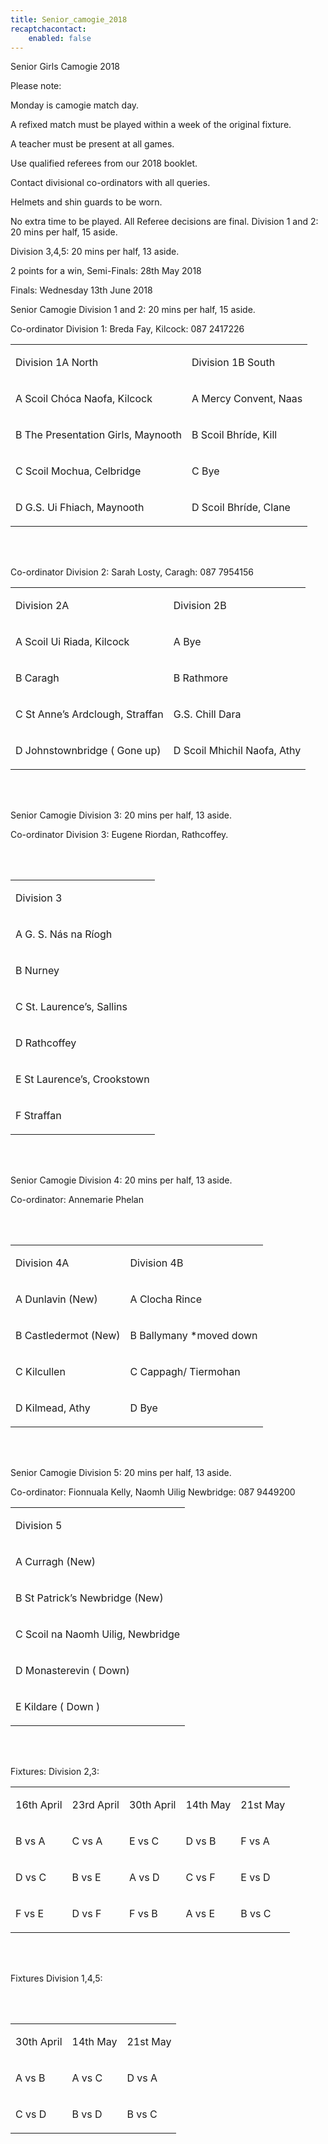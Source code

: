 ```yaml
---
title: Senior_camogie_2018
recaptchacontact:
    enabled: false
---
```


<p>Senior Girls Camogie 2018 </p>
<p>Please note: </p>
<p>Monday is camogie match day.</p>
<p>A refixed match must be played within a week of the original fixture.</p>
<p>A teacher must be present at all games.</p>
<p>Use qualified referees from our 2018 booklet.</p>
<p>Contact divisional co-ordinators with all queries.</p>
<p>Helmets and shin guards to be worn.</p>
<p>No extra time to be played. All Referee decisions are final. Division 1 and 2: 20 mins per half, 15 aside.</p>
<p>Division 3,4,5: 20 mins per half, 13 aside.</p>
<p>2 points for a win, Semi-Finals: 28th May 2018</p>
<p>Finals: Wednesday 13th June 2018</p>
<p>Senior Camogie Division 1 and 2: 20 mins per half, 15 aside. </p>
<p>Co-ordinator Division 1: Breda Fay, Kilcock: 087 2417226 </p>
<table>
<tbody>
<tr>
<td>
<p>Division 1A North</p>
</td>
<td>
<p>Division 1B South</p>
</td>
</tr>
<tr>
<td>
<p>A Scoil Ch&oacute;ca Naofa, Kilcock</p>
</td>
<td>
<p>A Mercy Convent, Naas</p>
</td>
</tr>
<tr>
<td>
<p>B The Presentation Girls, Maynooth</p>
</td>
<td>
<p>B Scoil Bhr&iacute;de, Kill</p>
</td>
</tr>
<tr>
<td>
<p>C Scoil Mochua, Celbridge</p>
</td>
<td>
<p>C Bye</p>
</td>
</tr>
<tr>
<td>
<p>D G.S. Ui Fhiach, Maynooth</p>
</td>
<td>
<p>D Scoil Bhr&iacute;de, Clane</p>
</td>
</tr>
</tbody>
</table>

<br>
<br>

<p>Co-ordinator Division 2: Sarah Losty, Caragh: 087 7954156</p>
<table>
<tbody>
<tr>
<td>
<p>Division 2A</p>
</td>
<td>
<p> Division 2B</p>
</td>
</tr>
<tr>
<td>
<p>A Scoil Ui Riada, Kilcock</p>
</td>
<td>
<p>A Bye</p>
</td>
</tr>
<tr>
<td>
<p>B Caragh</p>
</td>
<td>
<p>B Rathmore</p>
</td>
</tr>
<tr>
<td>
<p>C St Anne&rsquo;s Ardclough, Straffan</p>
</td>
<td>
<p> G.S. Chill Dara</p>
</td>
</tr>
<tr>
<td>
<p>D Johnstownbridge ( Gone up)</p>
</td>
<td>
<p>D Scoil Mhichil Naofa, Athy</p>
</td>
</tr>
</tbody>
</table>

<br>
<br>


<p>Senior Camogie Division 3: 20 mins per half, 13 aside. </p>
<p>Co-ordinator Division 3: Eugene Riordan, Rathcoffey. </p>
<p><br /><br /></p>
<table>
<tbody>
<tr>
<td>
<p>Division 3</p>
</td>
</tr>
<tr>
<td>
<p>A G. S. N&aacute;s na R&iacute;ogh</p>
</td>
</tr>
<tr>
<td>
<p>B Nurney</p>
</td>
</tr>
<tr>
<td>
<p>C St. Laurence&rsquo;s, Sallins </p>
</td>
</tr>
<tr>
<td>
<p>D Rathcoffey</p>
</td>
</tr>
<tr>
<td>
<p>E St Laurence&rsquo;s, Crookstown</p>
</td>
</tr>
<tr>
<td>
<p>F Straffan</p>
</td>
</tr>
</tbody>
</table>

<br>
<br>


<p>Senior Camogie Division 4: 20 mins per half, 13 aside. </p>
<p>Co-ordinator: Annemarie Phelan</p>
<p><br /><br /></p>
<table>
<tbody>
<tr>
<td>
<p>Division 4A</p>
</td>
<td>
<p>Division 4B</p>
</td>
</tr>
<tr>
<td>
<p>A Dunlavin (New)</p>
</td>
<td>
<p>A Clocha Rince</p>
</td>
</tr>
<tr>
<td>
<p>B Castledermot (New)</p>
</td>
<td>
<p>B Ballymany *moved down</p>
</td>
</tr>
<tr>
<td>
<p>C Kilcullen</p>
</td>
<td>
<p>C Cappagh/ Tiermohan</p>
</td>
</tr>
<tr>
<td>
<p>D Kilmead, Athy</p>
</td>
<td>
<p>D Bye</p>
</td>
</tr>
</tbody>
</table>

<br>
<br>


<p>Senior Camogie Division 5: 20 mins per half, 13 aside. </p>
<p>Co-ordinator: Fionnuala Kelly, Naomh Uilig Newbridge: 087 9449200</p>
<table>
<tbody>
<tr>
<td>
<p>Division 5</p>
</td>
</tr>
<tr>
<td>
<p>A Curragh (New)</p>
</td>
</tr>
<tr>
<td>
<p>B St Patrick&rsquo;s Newbridge (New)</p>
</td>
</tr>
<tr>
<td>
<p>C Scoil na Naomh Uilig, Newbridge</p>
</td>
</tr>
<tr>
<td>
<p>D Monasterevin ( Down)</p>
</td>
</tr>
<tr>
<td>
<p>E Kildare ( Down ) </p>
</td>
</tr>
</tbody>
</table>
<p><br /><br /></p>
<p>Fixtures: Division 2,3: </p>
<table>
<tbody>
<tr>
<td>
<p>16th April</p>
</td>
<td>
<p>23rd April</p>
</td>
<td>
<p>30th April</p>
</td>
<td>
<p>14th May</p>
</td>
<td>
<p>21st May</p>
</td>
</tr>
<tr>
<td>
<p>B vs A</p>
</td>
<td>
<p>C vs A</p>
</td>
<td>
<p>E vs C</p>
</td>
<td>
<p>D vs B</p>
</td>
<td>
<p>F vs A</p>
</td>
</tr>
<tr>
<td>
<p>D vs C</p>
</td>
<td>
<p>B vs E</p>
</td>
<td>
<p>A vs D</p>
</td>
<td>
<p>C vs F</p>
</td>
<td>
<p>E vs D</p>
</td>
</tr>
<tr>
<td>
<p>F vs E</p>
</td>
<td>
<p>D vs F</p>
</td>
<td>
<p>F vs B</p>
</td>
<td>
<p>A vs E</p>
</td>
<td>
<p>B vs C</p>
</td>
</tr>
</tbody>
</table>

<br>
<br>

<p>Fixtures Division 1,4,5:</p>
<p><br /><br /></p>
<table>
<tbody>
<tr>
<td>
<p>30th April</p>
</td>
<td>
<p>14th May</p>
</td>
<td>
<p>21st May</p>
</td>
</tr>
<tr>
<td>
<p>A vs B</p>
</td>
<td>
<p>A vs C</p>
</td>
<td>
<p>D vs A</p>
</td>
</tr>
<tr>
<td>
<p>C vs D</p>
</td>
<td>
<p>B vs D</p>
</td>
<td>
<p>B vs C</p>
</td>
</tr>
</tbody>
</table>

